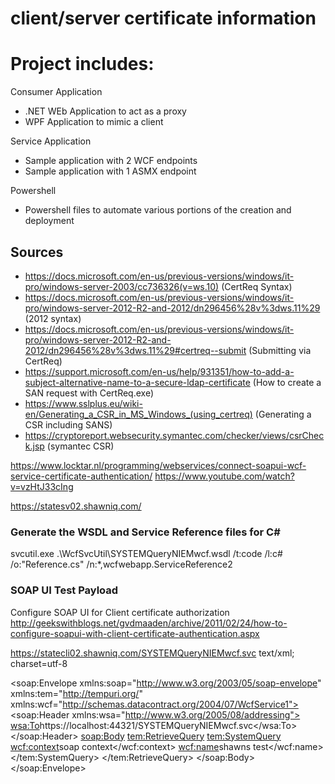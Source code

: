 # client/server certificate information 

# Project includes:

Consumer Application
- .NET WEb Application to act as a proxy
- WPF Application to mimic a client


Service Application
- Sample application with 2 WCF endpoints
- Sample application with 1 ASMX endpoint

Powershell
- Powershell files to automate various portions of the creation and deployment

## Sources

- https://docs.microsoft.com/en-us/previous-versions/windows/it-pro/windows-server-2003/cc736326(v=ws.10)  (CertReq Syntax)
- https://docs.microsoft.com/en-us/previous-versions/windows/it-pro/windows-server-2012-R2-and-2012/dn296456%28v%3dws.11%29 (2012 syntax)
- https://docs.microsoft.com/en-us/previous-versions/windows/it-pro/windows-server-2012-R2-and-2012/dn296456%28v%3dws.11%29#certreq--submit (Submitting via CertReq)
- https://support.microsoft.com/en-us/help/931351/how-to-add-a-subject-alternative-name-to-a-secure-ldap-certificate (How to create a SAN request with CertReq.exe)
- https://www.sslplus.eu/wiki-en/Generating_a_CSR_in_MS_Windows_(using_certreq) (Generating a CSR including SANS)
- https://cryptoreport.websecurity.symantec.com/checker/views/csrCheck.jsp (symantec CSR)

https://www.locktar.nl/programming/webservices/connect-soapui-wcf-service-certificate-authentication/
https://www.youtube.com/watch?v=vzHtJ33cIng


https://statesv02.shawniq.com/

### Generate the WSDL and Service Reference files for C#

svcutil.exe .\WcfSvcUtil\SYSTEMQueryNIEMwcf.wsdl /t:code /l:c# /o:"Reference.cs" /n:*,wcfwebapp.ServiceReference2



### SOAP UI Test Payload

Configure SOAP UI for Client certificate authorization
http://geekswithblogs.net/gvdmaaden/archive/2011/02/24/how-to-configure-soapui-with-client-certificate-authentication.aspx



https://statecli02.shawniq.com/SYSTEMQueryNIEMwcf.svc
text/xml; charset=utf-8

<soap:Envelope xmlns:soap="http://www.w3.org/2003/05/soap-envelope" xmlns:tem="http://tempuri.org/" xmlns:wcf="http://schemas.datacontract.org/2004/07/WcfService1">
   <soap:Header xmlns:wsa="http://www.w3.org/2005/08/addressing">
	<wsa:To>https://localhost:44321/SYSTEMQueryNIEMwcf.svc</wsa:To>
</soap:Header>
   <soap:Body>
      <tem:RetrieveQuery>
         <!--Optional:-->
         <tem:SystemQuery>
            <!--Optional:-->
            <wcf:context>soap context</wcf:context>
            <!--Optional:-->
            <wcf:name>shawns test</wcf:name>
         </tem:SystemQuery>
      </tem:RetrieveQuery>
   </soap:Body>
</soap:Envelope>

